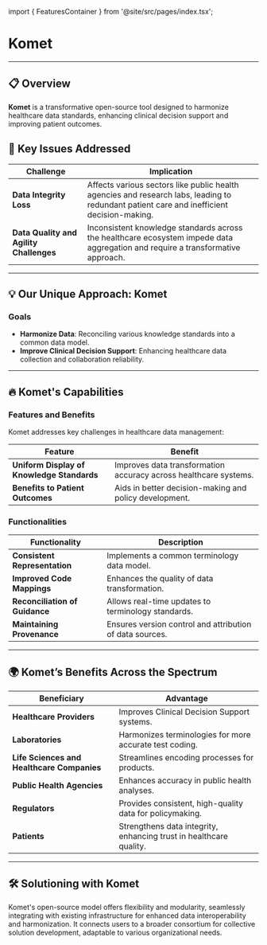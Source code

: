 import { FeaturesContainer } from '@site/src/pages/index.tsx';

# Komet

---

## 📋 Overview

<div style={{ backgroundColor: '#e6f4ea', padding: '15px', borderLeft: '5px solid #34a853', marginBottom: '20px', borderRadius: '5px' }}>
  <strong>Komet</strong> is a transformative open-source tool designed to harmonize healthcare data standards, enhancing clinical decision support and improving patient outcomes.
</div>


<FeaturesContainer/>

## 🚩 Key Issues Addressed

| **Challenge**                         | **Implication** |
|---------------------------------------|-----------------|
| **Data Integrity Loss**             | Affects various sectors like public health agencies and research labs, leading to redundant patient care and inefficient decision-making. |
| **Data Quality and Agility Challenges** | Inconsistent knowledge standards across the healthcare ecosystem impede data aggregation and require a transformative approach. |

---

## 💡 Our Unique Approach: Komet

### Goals
- **Harmonize Data**: Reconciling various knowledge standards into a common data model.
- **Improve Clinical Decision Support**: Enhancing healthcare data collection and collaboration reliability.

---

## 🔥 Komet's Capabilities

### Features and Benefits
Komet addresses key challenges in healthcare data management:

| **Feature**                                 | **Benefit** |
|---------------------------------------------|-------------|
| **Uniform Display of Knowledge Standards**  | Improves data transformation accuracy across healthcare systems. |
| **Benefits to Patient Outcomes**            | Aids in better decision-making and policy development. |

### Functionalities

| **Functionality**                           | **Description** |
|---------------------------------------------|-----------------|
| **Consistent Representation**               | Implements a common terminology data model. |
| **Improved Code Mappings**                 | Enhances the quality of data transformation. |
| **Reconciliation of Guidance**             | Allows real-time updates to terminology standards. |
| **Maintaining Provenance**                 | Ensures version control and attribution of data sources. |

---

## 🌍 Komet’s Benefits Across the Spectrum

| **Beneficiary**                            | **Advantage** |
|--------------------------------------------|---------------|
| **Healthcare Providers**                 | Improves Clinical Decision Support systems. |
| **Laboratories**                         | Harmonizes terminologies for more accurate test coding. |
| **Life Sciences and Healthcare Companies**  | Streamlines encoding processes for products. |
| **Public Health Agencies**              | Enhances accuracy in public health analyses. |
| **Regulators**                           | Provides consistent, high-quality data for policymaking. |
| **Patients**                             | Strengthens data integrity, enhancing trust in healthcare quality. |

---

## 🛠️ Solutioning with Komet

<div style={{ backgroundColor: '#e6f4ea', padding: '15px', borderLeft: '5px solid #34a853', marginBottom: '20px', borderRadius: '5px' }}>
Komet's open-source model offers flexibility and modularity, seamlessly integrating with existing infrastructure for enhanced data interoperability and harmonization. It connects users to a broader consortium for collective solution development, adaptable to various organizational needs.
</div>
